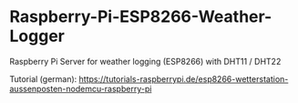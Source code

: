 # Raspberry-Pi-ESP8266-Weather-Logger
Raspberry Pi Server for weather logging (ESP8266) with DHT11 / DHT22


Tutorial (german): https://tutorials-raspberrypi.de/esp8266-wetterstation-aussenposten-nodemcu-raspberry-pi